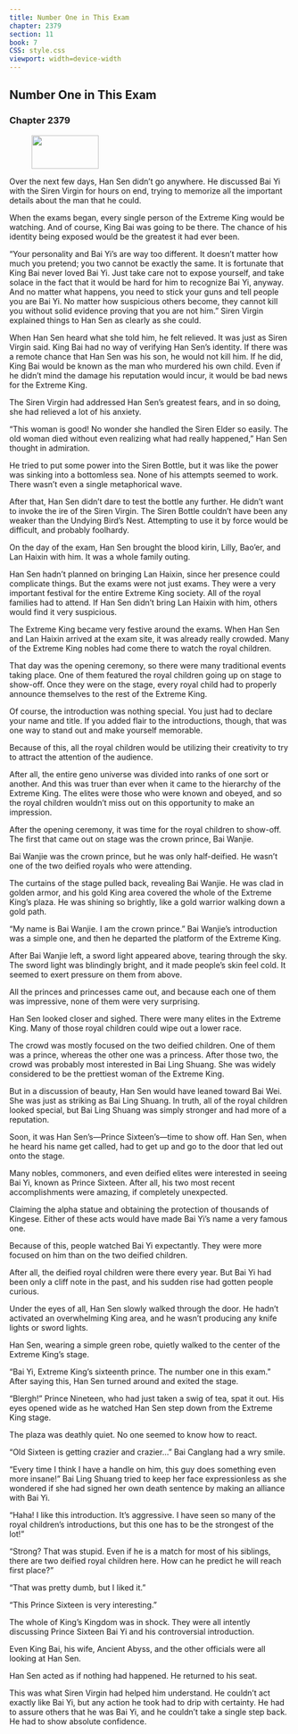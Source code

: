 ```yaml
---
title: Number One in This Exam
chapter: 2379
section: 11
book: 7
CSS: style.css
viewport: width=device-width
---
```


## Number One in This Exam

### Chapter 2379

<figure>
	<img src="../Images/gem.gif" alt="" id="gem" width="120" height="60" />
</figure>

Over the next few days, Han Sen didn’t go anywhere. He discussed Bai Yi with the Siren Virgin for hours on end, trying to memorize all the important details about the man that he could.

When the exams began, every single person of the Extreme King would be watching. And of course, King Bai was going to be there. The chance of his identity being exposed would be the greatest it had ever been.

“Your personality and Bai Yi’s are way too different. It doesn’t matter how much you pretend; you two cannot be exactly the same. It is fortunate that King Bai never loved Bai Yi. Just take care not to expose yourself, and take solace in the fact that it would be hard for him to recognize Bai Yi, anyway. And no matter what happens, you need to stick your guns and tell people you are Bai Yi. No matter how suspicious others become, they cannot kill you without solid evidence proving that you are not him.” Siren Virgin explained things to Han Sen as clearly as she could.

When Han Sen heard what she told him, he felt relieved. It was just as Siren Virgin said. King Bai had no way of verifying Han Sen’s identity. If there was a remote chance that Han Sen was his son, he would not kill him. If he did, King Bai would be known as the man who murdered his own child. Even if he didn’t mind the damage his reputation would incur, it would be bad news for the Extreme King.

The Siren Virgin had addressed Han Sen’s greatest fears, and in so doing, she had relieved a lot of his anxiety.

“This woman is good! No wonder she handled the Siren Elder so easily. The old woman died without even realizing what had really happened,” Han Sen thought in admiration.

He tried to put some power into the Siren Bottle, but it was like the power was sinking into a bottomless sea. None of his attempts seemed to work. There wasn’t even a single metaphorical wave.

After that, Han Sen didn’t dare to test the bottle any further. He didn’t want to invoke the ire of the Siren Virgin. The Siren Bottle couldn’t have been any weaker than the Undying Bird’s Nest. Attempting to use it by force would be difficult, and probably foolhardy.

On the day of the exam, Han Sen brought the blood kirin, Lilly, Bao’er, and Lan Haixin with him. It was a whole family outing.

Han Sen hadn’t planned on bringing Lan Haixin, since her presence could complicate things. But the exams were not just exams. They were a very important festival for the entire Extreme King society. All of the royal families had to attend. If Han Sen didn’t bring Lan Haixin with him, others would find it very suspicious.

The Extreme King became very festive around the exams. When Han Sen and Lan Haixin arrived at the exam site, it was already really crowded. Many of the Extreme King nobles had come there to watch the royal children.

That day was the opening ceremony, so there were many traditional events taking place. One of them featured the royal children going up on stage to show-off. Once they were on the stage, every royal child had to properly announce themselves to the rest of the Extreme King.

Of course, the introduction was nothing special. You just had to declare your name and title. If you added flair to the introductions, though, that was one way to stand out and make yourself memorable.

Because of this, all the royal children would be utilizing their creativity to try to attract the attention of the audience.

After all, the entire geno universe was divided into ranks of one sort or another. And this was truer than ever when it came to the hierarchy of the Extreme King. The elites were those who were known and obeyed, and so the royal children wouldn’t miss out on this opportunity to make an impression.

After the opening ceremony, it was time for the royal children to show-off. The first that came out on stage was the crown prince, Bai Wanjie.

Bai Wanjie was the crown prince, but he was only half-deified. He wasn’t one of the two deified royals who were attending.

The curtains of the stage pulled back, revealing Bai Wanjie. He was clad in golden armor, and his gold King area covered the whole of the Extreme King’s plaza. He was shining so brightly, like a gold warrior walking down a gold path.

“My name is Bai Wanjie. I am the crown prince.” Bai Wanjie’s introduction was a simple one, and then he departed the platform of the Extreme King.

After Bai Wanjie left, a sword light appeared above, tearing through the sky. The sword light was blindingly bright, and it made people’s skin feel cold. It seemed to exert pressure on them from above.

All the princes and princesses came out, and because each one of them was impressive, none of them were very surprising.

Han Sen looked closer and sighed. There were many elites in the Extreme King. Many of those royal children could wipe out a lower race.

The crowd was mostly focused on the two deified children. One of them was a prince, whereas the other one was a princess. After those two, the crowd was probably most interested in Bai Ling Shuang. She was widely considered to be the prettiest woman of the Extreme King.

But in a discussion of beauty, Han Sen would have leaned toward Bai Wei. She was just as striking as Bai Ling Shuang. In truth, all of the royal children looked special, but Bai Ling Shuang was simply stronger and had more of a reputation.

Soon, it was Han Sen’s—Prince Sixteen’s—time to show off. Han Sen, when he heard his name get called, had to get up and go to the door that led out onto the stage.

Many nobles, commoners, and even deified elites were interested in seeing Bai Yi, known as Prince Sixteen. After all, his two most recent accomplishments were amazing, if completely unexpected.

Claiming the alpha statue and obtaining the protection of thousands of Kingese. Either of these acts would have made Bai Yi’s name a very famous one.

Because of this, people watched Bai Yi expectantly. They were more focused on him than on the two deified children.

After all, the deified royal children were there every year. But Bai Yi had been only a cliff note in the past, and his sudden rise had gotten people curious.

Under the eyes of all, Han Sen slowly walked through the door. He hadn’t activated an overwhelming King area, and he wasn’t producing any knife lights or sword lights.

Han Sen, wearing a simple green robe, quietly walked to the center of the Extreme King’s stage.

“Bai Yi, Extreme King’s sixteenth prince. The number one in this exam.” After saying this, Han Sen turned around and exited the stage.

“Blergh!” Prince Nineteen, who had just taken a swig of tea, spat it out. His eyes opened wide as he watched Han Sen step down from the Extreme King stage.

The plaza was deathly quiet. No one seemed to know how to react.

“Old Sixteen is getting crazier and crazier…” Bai Canglang had a wry smile.

“Every time I think I have a handle on him, this guy does something even more insane!” Bai Ling Shuang tried to keep her face expressionless as she wondered if she had signed her own death sentence by making an alliance with Bai Yi.

“Haha! I like this introduction. It’s aggressive. I have seen so many of the royal children’s introductions, but this one has to be the strongest of the lot!”

“Strong? That was stupid. Even if he is a match for most of his siblings, there are two deified royal children here. How can he predict he will reach first place?”

“That was pretty dumb, but I liked it.”

“This Prince Sixteen is very interesting.”

The whole of King’s Kingdom was in shock. They were all intently discussing Prince Sixteen Bai Yi and his controversial introduction.

Even King Bai, his wife, Ancient Abyss, and the other officials were all looking at Han Sen.

Han Sen acted as if nothing had happened. He returned to his seat.

This was what Siren Virgin had helped him understand. He couldn’t act exactly like Bai Yi, but any action he took had to drip with certainty. He had to assure others that he was Bai Yi, and he couldn’t take a single step back. He had to show absolute confidence.